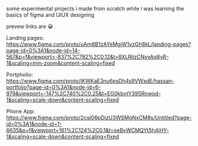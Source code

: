 some experimental projects i made from scratch while i was learning the basics of figma and UIUX designing

prevew links are 😀

Landing pages: https://www.figma.com/proto/uAm8B1zAYeMgjW1vzGh8kL/landing-pages?page-id=0%3A1&node-id=14-567&p=f&viewport=-837%2C782%2C0.12&t=8XLRlizCNvvAq8yR-1&scaling=min-zoom&content-scaling=fixed

Portpholio: https://www.figma.com/proto/IKWKaE3nu6psDh4s9VWxdE/hassan-portfolio?page-id=0%3A1&node-id=6-979&viewport=-147%2C740%2C0.25&t=EG0kbvtY39SRnwod-1&scaling=scale-down&content-scaling=fixed

Phone App: https://www.figma.com/proto/2cqi06pDjzU3WSMgNxCM8s/Untitled?page-id=0%3A1&node-id=1-6635&p=f&viewport=161%2C124%2C0.1&t=seBvWCMQYt5h4iHY-1&scaling=scale-down&content-scaling=fixed
